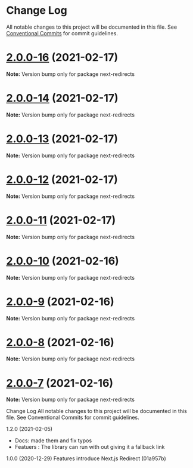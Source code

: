 # Change Log

All notable changes to this project will be documented in this file.
See [Conventional Commits](https://conventionalcommits.org) for commit guidelines.

# [2.0.0-16](https://github.com/Mzaien/next-redirects/compare/v2.0.0-15...v2.0.0-16) (2021-02-17)

**Note:** Version bump only for package next-redirects





# [2.0.0-14](https://github.com/Mzaien/next-redirects/compare/v2.0.0-13...v2.0.0-14) (2021-02-17)

**Note:** Version bump only for package next-redirects





# [2.0.0-13](https://github.com/Mzaien/next-redirects/compare/v2.0.0-12...v2.0.0-13) (2021-02-17)

**Note:** Version bump only for package next-redirects





# [2.0.0-12](https://github.com/Mzaien/next-redirects/compare/v2.0.0-11...v2.0.0-12) (2021-02-17)

**Note:** Version bump only for package next-redirects





# [2.0.0-11](https://github.com/Mzaien/next-redirects/compare/v2.0.0-10...v2.0.0-11) (2021-02-17)

**Note:** Version bump only for package next-redirects





# [2.0.0-10](https://github.com/Mzaien/next-redirects/compare/v2.0.0-9...v2.0.0-10) (2021-02-16)

**Note:** Version bump only for package next-redirects





# [2.0.0-9](https://github.com/Mzaien/next-redirects/compare/v2.0.0-8...v2.0.0-9) (2021-02-16)

**Note:** Version bump only for package next-redirects





# [2.0.0-8](https://github.com/Mzaien/next-redirects/compare/v2.0.0-7...v2.0.0-8) (2021-02-16)

**Note:** Version bump only for package next-redirects





# [2.0.0-7](https://github.com/Mzaien/next-redirects/compare/v2.0.0-6...v2.0.0-7) (2021-02-16)

**Note:** Version bump only for package next-redirects





Change Log
All notable changes to this project will be documented in this file. See Conventional Commits for commit guidelines.

1.2.0 (2021-02-05)
- Docs: made them and fix typos 
- Featuers : The library can run with out giving it a fallback link

1.0.0 (2020-12-29)
Features
introduce Next.js Redirect (01a957b)
